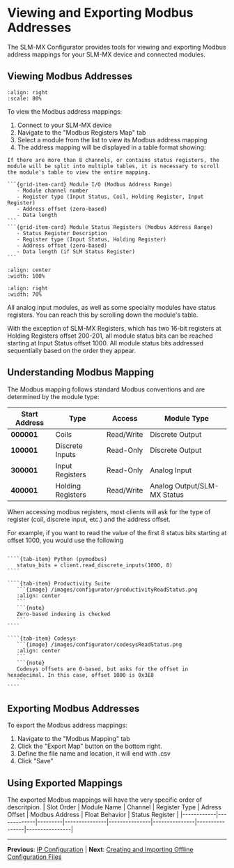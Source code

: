 # Viewing and Exporting Modbus Addresses

The SLM-MX Configurator provides tools for viewing and exporting Modbus address mappings for your SLM-MX device and connected modules.

## Viewing Modbus Addresses
```{figure} /images/configurator/modbusMappingTab.png
:align: right
:scale: 80%
```
To view the Modbus address mappings:

1. Connect to your SLM-MX device
2. Navigate to the "Modbus Registers Map" tab
3. Select a module from the list to view its Modbus address mapping
4. The address mapping will be displayed in a table format showing:
```{note}
If there are more than 8 channels, or contains status registers, the module will be split into multiple tables, it is necessary to scroll the module's table to view the entire mapping.
```
````{grid} 2
```{grid-item-card} Module I/O (Modbus Address Range)
   - Module channel number
   - Register type (Input Status, Coil, Holding Register, Input Register)
   - Address offset (zero-based)
   - Data length
```
```{grid-item-card} Module Status Registers (Modbus Address Range)
   - Status Register Description
   - Register type (Input Status, Holding Register)
   - Address offset (zero-based)
   - Data length (if SLM Status Register)
```
````
```{figure} /images/configurator/modbusMappingPage.png
:align: center
:width: 100%
```
```{figure} /images/configurator/moduleStatusBits.png
:align: right
:width: 70%
```
All analog input modules, as well as some specialty modules have status registers. You can reach this by scrolling down the module's table.

With the exception of SLM-MX Registers, which has two 16-bit registers at Holding Registers offset 200-201, all module status bits can be reached starting at Input Status offset 1000. All module status bits addressed sequentially based on the order they appear.
## Understanding Modbus Mapping

The Modbus mapping follows standard Modbus conventions and are determined by the module type:

| Start Address | Type | Access | Module Type |
|--------------|------|--------|-------------|
| **000001** | Coils | Read/Write | Discrete Output |
| **100001** | Discrete Inputs | Read-Only | Discrete Output |
| **300001** | Input Registers | Read-Only | Analog Input |
| **400001** | Holding Registers | Read/Write | Analog Output/SLM-MX Status |

When accessing modbus registers, most clients will ask for the type of register (coil, discrete input, etc.) and the address offset.

For example, if you want to read the value of the first 8 status bits starting at offset 1000, you would use the following
`````{tab-set}

````{tab-item} Python (pymodbus)
   status_bits = client.read_discrete_inputs(1000, 8)
````

````{tab-item} Productivity Suite
   ```{image} /images/configurator/productivityReadStatus.png
   :align: center
   ```
   ```{note}
   Zero-based indexing is checked
   ```
````

````{tab-item} Codesys
   ```{image} /images/configurator/codesysReadStatus.png
   :align: center
   ```
   ```{note}
   Codesys offsets are 0-based, but asks for the offset in hexadecimal. In this case, offset 1000 is 0x3E8
   ```
````

`````
## Exporting Modbus Addresses

To export the Modbus address mappings:

1. Navigate to the "Modbus Mapping" tab
2. Click the "Export Map" button on the bottom right.
3. Define the file name and location, it will end with .csv
4. Click "Save"

## Using Exported Mappings

The exported Modbus mappings will have the very specific order of descritpion.
| Slot Order | Module Name | Channel | Register Type | Adress Offset | Modbus Address | Float Behavior | Status Register |
|------------|-------------|---------|---------------|---------------|---------------|----------------|----------------|

---

**Previous**: [IP Configuration](system-config) | **Next**: [Creating and Importing Offline Configuration Files](offline-configuration) 